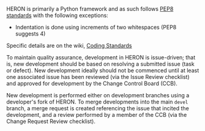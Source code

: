 HERON is primarily a Python framework and as such follows [PEP8 standards](https://www.python.org/dev/peps/pep-0008/)
with the following exceptions:
 - Indentation is done using increments of two whitespaces (PEP8 suggests 4)

Specific details are on the wiki, [Coding Standards](https://github.com/idaholab/HERON/wiki/Coding-Standards)

To maintain quality assurance, development in HERON is issue-driven; that is,
new development should be based on resolving a submitted issue (task or defect).
New development ideally should not be commenced until at least one associated
issue has been reviewed (via the Issue Review checklist) and approved for
development by the Change Control Board (CCB).

New development is performed either on development branches using
a developer's fork of HERON. To merge
developments into the main `devel` branch, a merge request is created
referencing the issue that incited the development, and a review performed by
a member of the CCB (via the Change Request Review checklist).

